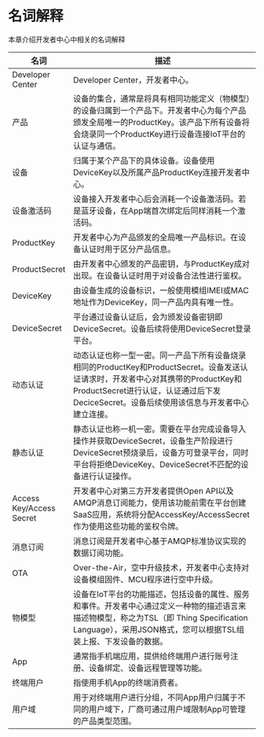 # 名词解释

本章介绍开发者中心中相关的名词解释

<table class="relative-table wrapped confluenceTable tablesorter tablesorter-default stickyTableHeaders" style="width: 100%; padding: 0px;" role="grid" resolved="">
    <colgroup>
        <col style="width: 9.72322%;">
        <col style="width: 90.216%;">
    </colgroup>
    <thead class="tableFloatingHeaderOriginal">
        <tr role="row" class="tablesorter-headerRow">
            <th class="confluenceTh tablesorter-header sortableHeader tablesorter-headerUnSorted" data-column="0" tabindex="0" scope="col" role="columnheader" aria-disabled="false" unselectable="on" aria-sort="none" aria-label="名词: No sort applied, activate to apply an ascending sort" style="user-select: none;">
                <div class="tablesorter-header-inner">名词</div>
            </th>
            <th class="confluenceTh tablesorter-header sortableHeader tablesorter-headerUnSorted" data-column="1" tabindex="0" scope="col" role="columnheader" aria-disabled="false" unselectable="on" aria-sort="none" aria-label="描述: No sort applied, activate to apply an ascending sort" style="user-select: none;">
                <div class="tablesorter-header-inner">描述</div>
            </th>
        </tr>
    </thead>
    <thead class="tableFloatingHeader" style="display: none;">
        <tr role="row" class="tablesorter-headerRow">
            <th class="confluenceTh tablesorter-header sortableHeader tablesorter-headerUnSorted" data-column="0" tabindex="0" scope="col" role="columnheader" aria-disabled="false" unselectable="on" aria-sort="none" aria-label="名词: No sort applied, activate to apply an ascending sort" style="user-select: none;">
                <div class="tablesorter-header-inner">名词</div>
            </th>
            <th class="confluenceTh tablesorter-header sortableHeader tablesorter-headerUnSorted" data-column="1" tabindex="0" scope="col" role="columnheader" aria-disabled="false" unselectable="on" aria-sort="none" aria-label="描述: No sort applied, activate to apply an ascending sort" style="user-select: none;">
                <div class="tablesorter-header-inner">描述</div>
            </th>
        </tr>
    </thead>
    <tbody aria-live="polite" aria-relevant="all">
        <tr role="row">
            <td colspan="1" class="confluenceTd">Developer Center</td>
            <td colspan="1" class="confluenceTd">Developer Center，开发者中心。</td>
        </tr>
        <tr role="row">
            <td class="confluenceTd">产品</td>
            <td class="confluenceTd">设备的集合，通常是将具有相同功能定义（物模型）的设备归属到一个产品下。开发者中心为每个产品颁发全局唯一的ProductKey。该产品下所有设备将会烧录同一个ProductKey进行设备连接IoT平台的认证与通信。</td>
        </tr>
        <tr role="row">
            <td class="confluenceTd">设备</td>
            <td class="confluenceTd">归属于某个产品下的具体设备。设备使用DeviceKey以及所属产品ProductKey连接开发者中心。</td>
        </tr>
        <tr role="row">
            <td colspan="1" class="confluenceTd">设备激活码</td>
            <td colspan="1" class="confluenceTd">设备接入开发者中心后会消耗一个设备激活码。若是蓝牙设备，在App端首次绑定后同样消耗一个激活码。</td>
        </tr>
        <tr role="row">
            <td class="confluenceTd">ProductKey</td>
            <td class="confluenceTd">开发者中心为产品颁发的全局唯一产品标识。在设备认证时用于区分产品信息。</td>
        </tr>
        <tr role="row">
            <td class="confluenceTd">ProductSecret</td>
            <td class="confluenceTd">由开发者中心颁发的产品密钥，与ProductKey成对出现。在设备认证时用于对设备合法性进行鉴权。</td>
        </tr>
        <tr role="row">
            <td class="confluenceTd">DeviceKey</td>
            <td class="confluenceTd">由设备生成的设备标识，一般使用模组IMEI或MAC地址作为DeviceKey，同一产品内具有唯一性。</td>
        </tr>
        <tr role="row">
            <td class="confluenceTd">DeviceSecret</td>
            <td class="confluenceTd">平台通过设备认证后，会为颁发设备密钥即DeviceSecret。设备后续将使用DeviceSecret登录平台。</td>
        </tr>
        <tr role="row">
            <td class="confluenceTd">动态认证</td>
            <td class="confluenceTd">动态认证也称一型一密。同一产品下所有设备烧录相同的ProductKey和ProductSecret。设备发送认证请求时，开发者中心对其携带的ProductKey和ProductSecret进行认证，认证通过后下发DeciceSecret。设备后续使用该信息与开发者中心建立连接。</td>
        </tr>
        <tr role="row">
            <td class="confluenceTd">静态认证</td>
            <td class="confluenceTd">静态认证也称一机一密。需要在平台完成设备导入操作并获取DeviceSecret，设备生产阶段进行DeviceSecret预烧录后，设备方可登录平台，同时平台将拒绝DeviceKey、DeviceSecret不匹配的设备进行认证操作。</td> 
        </tr>
        <tr role="row">
            <td class="confluenceTd">Access Key/Access Secret</td>
            <td class="confluenceTd">开发者中心对第三方开发者提供Open API以及AMQP消息订阅能力，使用该功能前需在平台创建SaaS应用，系统将分配AccessKey/AccessSecret 作为使用这些功能的鉴权令牌。</td>
        </tr>
        <tr role="row">
            <td class="confluenceTd">消息订阅</td>
            <td class="confluenceTd">消息订阅是开发者中心基于AMQP标准协议实现的数据订阅功能。</td>
        </tr>
        <tr role="row">
            <td colspan="1" class="confluenceTd">OTA</td>
            <td colspan="1" class="confluenceTd">Over-the-Air，空中升级技术，开发者中心支持对设备模组固件、MCU程序进行空中升级。</td>
        </tr>
        <tr role="row">
            <td colspan="1" class="confluenceTd">物模型</td>
            <td colspan="1" class="confluenceTd">设备在IoT平台的功能描述，包括设备的属性、服务和事件。开发者中心通过定义一种物的描述语言来描述物模型，称之为TSL（即 Thing Specification Language），采用JSON格式，您可以根据TSL组装上报、下发设备的数据。</td>
        </tr>
        <tr role="row">
            <td colspan="1" class="confluenceTd">App</td>
            <td colspan="1" class="confluenceTd">通常指手机端应用，提供给终端用户进行账号注册、设备绑定、设备远程管理等功能。</td>
        </tr>
        <tr role="row">
            <td colspan="1" class="confluenceTd">终端用户</td>
            <td colspan="1" class="confluenceTd">指使用手机App的终端消费者。</td>
        </tr>
        <tr role="row">
            <td colspan="1" class="confluenceTd">用户域</td>
            <td colspan="1" class="confluenceTd">
                用于对终端用户进行分组，不同App用户归属于不同的用户域下，厂商可通过用户域限制App可管理的产品类型范围。
            </td>
        </tr>
    </tbody>
</table>

